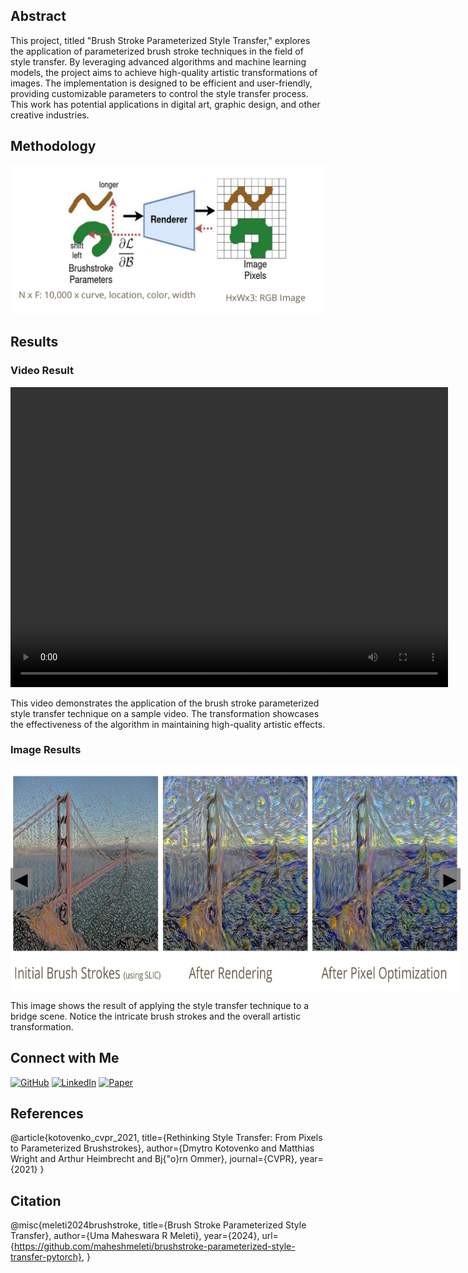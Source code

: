 ## Abstract

This project, titled "Brush Stroke Parameterized Style Transfer," explores the application of parameterized brush stroke techniques in the field of style transfer. By leveraging advanced algorithms and machine learning models, the project aims to achieve high-quality artistic transformations of images. The implementation is designed to be efficient and user-friendly, providing customizable parameters to control the style transfer process. This work has potential applications in digital art, graphic design, and other creative industries.

## Methodology

![Methodology](images/Method.png)

## Results

### Video Result

<video width="700" height="480" controls>
  <source src="videos/clemson.mp4" type="video/mp4">
  Your browser does not support the video tag.
</video>

This video demonstrates the application of the brush stroke parameterized style transfer technique on a sample video. The transformation showcases the effectiveness of the algorithm in maintaining high-quality artistic effects.

### Image Results

<div id="image-gallery" style="position: relative; width: 720px; height: 360px;">
  <img id="gallery-image" src="images/bridge.png" alt="Result 1" width="720" height="360" style="transition: transform 0.25s ease;">
  <button id="prev-button" style="position: absolute; top: 50%; left: 0; transform: translateY(-50%); background: rgba(128, 128, 128, 0.9); border: none; font-size: 2em; cursor: pointer;">&#9664;</button>
  <button id="next-button" style="position: absolute; top: 50%; right: 0; transform: translateY(-50%); background: rgba(128, 128, 128, 0.9); border: none; font-size: 2em; cursor: pointer;">&#9654;</button>
</div>
<p id="image-description">This image shows the result of applying the style transfer technique to a bridge scene. Notice the intricate brush strokes and the overall artistic transformation.</p>

<script>
  const images = [
    { src: 'images/bridge.png', description: 'This image shows the result of applying the style transfer technique to a bridge scene. Notice the intricate brush strokes and the overall artistic transformation.' },
    { src: 'images/strokes_zoomed.png', description: 'Here, we have a zoomed-in view of the brush strokes applied to a different scene. The details highlight the precision and customization capabilities of the algorithm.' },
    { src: 'images/me.png', description: 'This image demonstrates the style transfer applied to a portrait. The transformation retains the subject\'s features while adding an artistic flair.' },
    { src: 'images/Olive_tree_garden.png', description: 'In this example, the style transfer is applied to a garden scene. The brush strokes and color adjustments create a visually appealing artistic rendition.' }
  ];

  let currentIndex = 0;

  document.getElementById('prev-button').addEventListener('click', () => {
    currentIndex = (currentIndex > 0) ? currentIndex - 1 : images.length - 1;
    updateGallery();
  });

  document.getElementById('next-button').addEventListener('click', () => {
    currentIndex = (currentIndex < images.length - 1) ? currentIndex + 1 : 0;
    updateGallery();
  });

  document.getElementById('gallery-image').addEventListener('click', () => {
    const img = document.getElementById('gallery-image');
    const prevButton = document.getElementById('prev-button');
    const nextButton = document.getElementById('next-button');
    if (img.style.transform === 'scale(1.5)') {
      img.style.transform = 'scale(1)';
      prevButton.style.left = '0';
      nextButton.style.right = '0';
    } else {
      img.style.transform = 'scale(1.5)';
      prevButton.style.left = '-30%';
      nextButton.style.right = '-30%';
    }
  });

  function updateGallery() {
    document.getElementById('gallery-image').src = images[currentIndex].src;
    document.getElementById('gallery-image').alt = `Result ${currentIndex + 1}`;
    document.getElementById('image-description').textContent = images[currentIndex].description;
  }
</script>

## Connect with Me

[![GitHub](https://img.shields.io/badge/GitHub-Repository-blue?logo=github)](https://github.com/maheshmeleti/brushstroke-parameterized-style-transfer-pytorch)
[![LinkedIn](https://img.shields.io/badge/LinkedIn-Profile-blue?logo=linkedin)](https://www.linkedin.com/in/mahesh-meleti/)
[![Paper](https://img.shields.io/badge/Course-Paper-blue)](paper/BrushStroke_StyleTransfer.pdf)

## References

@article{kotovenko_cvpr_2021,
    title={Rethinking Style Transfer: From Pixels to Parameterized Brushstrokes},
    author={Dmytro Kotovenko and Matthias Wright and Arthur Heimbrecht and Bj{\"o}rn Ommer},
    journal={CVPR},
    year={2021}
}

## Citation

@misc{meleti2024brushstroke, title={Brush Stroke Parameterized Style Transfer}, author={Uma Maheswara R Meleti}, year={2024}, url={https://github.com/maheshmeleti/brushstroke-parameterized-style-transfer-pytorch}, }
```